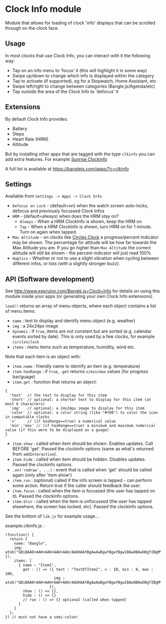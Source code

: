 # Clock Info module

Module that allows for loading of clock 'info' displays
that can be scrolled through on the clock face.

## Usage

In most clocks that use Clock Info, you can interact with it the following way:

* Tap on an info menu to 'focus' it (this will highlight it in some way)
* Swipe up/down to change which info is displayed within the category
* Tap to activate (if supported), eg for a Stopwatch, Home Assistant, etc
* Swipe left/right to change between categories (Bangle.js/Agenda/etc)
* Tap outside the area of the Clock Info to 'defocus' it

## Extensions

By default Clock Info provides:

* Battery
* Steps
* Heart Rate (HRM)
* Altitude

But by installing other apps that are tagged with the type `clkinfo` you can
add extra features. For example [Sunrise Clockinfo](http://banglejs.com/apps/?id=clkinfosunrise)

A full list is available at https://banglejs.com/apps/?c=clkinfo

## Settings

Available from `Settings -> Apps -> Clock Info`

* `Defocus on Lock` - (default=on) when the watch screen auto-locks, defocus
and previously focussed Clock Infos
* `HRM` - (default=always) when does the HRM stay on?
  * `Always` - When a HRM ClockInfo is shown, keep the HRM on
  * `Tap` - When a HRM ClockInfo is shown, turn HRM on for 1 minute. Turn on again when tapped.
* `Max Altitude` - on clocks like [Circles Clock](https://banglejs.com/apps/?id=circlesclock) a
  progress/percent indicator may be shown. The percentage for altitude will be how far towards
  the Max Altitude you are. If you go higher than `Max Altitude` the correct altitude will still
  be shown - the percent indicator will just read 100%
* `Haptics` - Whether or not to use a slight vibration when cycling between different infos, or lists (with a slightly stronger buzz). 

## API (Software development)

See http://www.espruino.com/Bangle.js+Clock+Info for details on using
this module inside your apps (or generating your own Clock Info
extensions).

`load()` returns an array of menu objects, where each object contains a list of menu items:
* `name` : text to display and identify menu object (e.g. weather)
* `img` : a 24x24px image
* `dynamic` : if `true`, items are not constant but are sorted (e.g. calendar events sorted by date). This is only used by a few clocks, for example `circlesclock`
* `items` : menu items such as temperature, humidity, wind etc.

Note that each item is an object with:

* `item.name` : friendly name to identify an item (e.g. temperature)
* `item.hasRange` : if `true`, `.get` returns `v/min/max` values (for progress bar/guage)
* `item.get` : function that returns an object:

```JS
{
  'text'  // the text to display for this item
  'short' // optional: a shorter text to display for this item (at most 6 characters)
  'img'   // optional: a 24x24px image to display for this item
  'color' // optional: a color string (like "#f00") to color the icon in compatible clocks
  'v'     // (if hasRange==true) a numerical value
  'min','max' // (if hasRange==true) a minimum and maximum numerical value (if this were to be displayed as a guage)
}
```

* `item.show` : called when item should be shown. Enables updates. Call BEFORE 'get'. Passed the clockinfo options (same as what's returned from `addInteractive`).
* `item.hide` : called when item should be hidden. Disables updates. Passed the clockinfo options.
* `.on('redraw', ...)` : event that is called when 'get' should be called again (only after 'item.show')
* `item.run` : (optional) called if the info screen is tapped - can perform some action. Return true if the caller should feedback the user.
* `item.focus` : called when the item is focussed (the user has tapped on it). Passed the clockinfo options.
* `item.blur` : called when the item is unfocussed (the user has tapped elsewhere, the screen has locked, etc). Passed the clockinfo options.

See the bottom of `lib.js` for example usage...

example.clkinfo.js :

```JS
(function() {
  return {
    name: "Bangle",
    img: atob("GBiBAAD+AAH+AAH+AAH+AAH/AAOHAAYBgAwAwBgwYBgwYBgwIBAwOBAwOBgYIBgMYBgAYAwAwAYBgAOHAAH/AAH+AAH+AAH+AAD+AA==") }),
    items: [
      { name : "Item1",
        get : () => ({ text : "TextOfItem1", v : 10, min : 0, max : 100,
                      img : atob("GBiBAAD+AAH+AAH+AAH+AAH/AAOHAAYBgAwAwBgwYBgwYBgwIBAwOBAwOBgYIBgMYBgAYAwAwAYBgAOHAAH/AAH+AAH+AAH+AAD+AA==")
                    }),
        show : () => {},
        hide : () => {}
        // run : () => {} optional (called when tapped)
      }
    ]
  };
}) // must not have a semi-colon!
```
